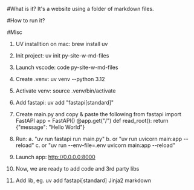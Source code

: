 #What is it? 
It's a website using a folder of markdown files. 

#How to run it? 

#Misc

1. UV installtion on mac: brew install uv

2. Init project: uv init py-site-w-md-files

3. Launch vscode: code py-site-w-md-files

4. Create .venv: uv venv --python 3.12

5. Activate venv: source .venv/bin/activate

6. Add fastapi: uv add "fastapi[standard]"

7. Create main.py and copy & paste the following 
        from fastapi import FastAPI
        app = FastAPI()
        @app.get("/")
        def read_root():
            return {"message": "Hello World"}

8. Run: 
    a. "uv run fastapi run main.py"
    b. or "uv run uvicorn main:app --reload"
    c. or "uv run --env-file=.env uvicorn main:app --reload"

9. Launch app: http://0.0.0.0:8000

11. Now, we are ready to add code and 3rd party libs 

12. Add lib, eg. uv add fastapi[standard] Jinja2 markdown





